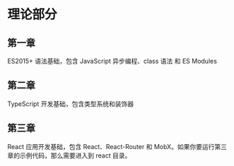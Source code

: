 # 理论部分

## 第一章

ES2015+ 语法基础，包含 JavaScript 异步编程、class 语法 和 ES Modules

## 第二章

TypeScript 开发基础，包含类型系统和装饰器

## 第三章

React 应用开发基础，包含 React、React-Router 和 MobX。如果你要运行第三章的示例代码，那么需要进入到 react 目录。

